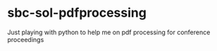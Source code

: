 # sbc-sol-pdfprocessing
Just playing with python to help me on pdf processing for conference proceedings

